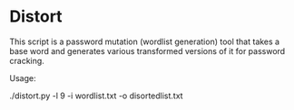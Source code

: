 # Distort
This script is a password mutation (wordlist generation) tool that takes a base word and generates various transformed versions of it for password cracking.

Usage:

./distort.py -l 9 -i wordlist.txt -o disortedlist.txt
